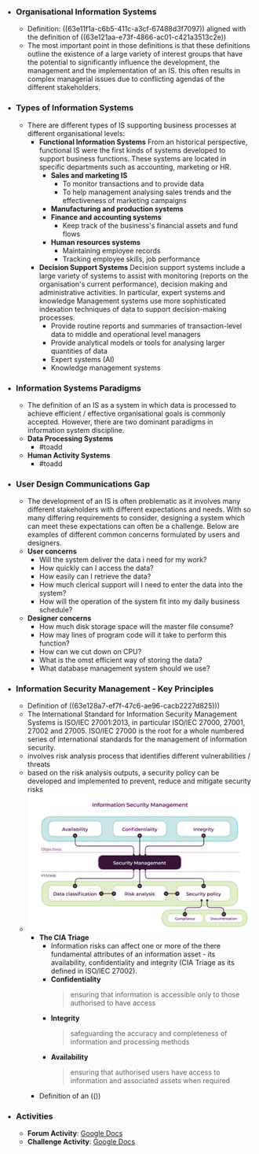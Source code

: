 - ### Organisational Information Systems
	- Definition: ((63e11f1a-c6b5-411c-a3cf-67488d3f7097)) aligned with the definition of ((63e121aa-e73f-4866-ac01-c421a3513c2e))
	- The most important point in those definitions is that these definitions outline the existence of a large variety of interest groups that have the potential to significantly influence the development, the management and the implementation of an IS. this often results in complex managerial issues due to conflicting agendas of the different stakeholders.
- ### Types of Information Systems
	- There are different types of IS supporting business processes at different organisational levels:
		- **Functional Information Systems**
		  From an historical perspective, functional IS were the first kinds of systems developed to support business functions. These systems are located in specific departments such as accounting, marketing or HR.
			- **Sales and marketing IS**
				- To monitor transactions and to provide data
				- To help management analysing sales trends and the effectiveness of marketing campaigns
			- **Manufacturing and production systems**
			- **Finance and accounting systems**
				- Keep track of the business's financial assets and fund flows
			- **Human resources systems**
				- Maintaining employee records
				- Tracking employee skills, job performance
		- **Decision Support Systems**
		  Decision support systems include a large variety of systems to assist with monitoring (reports on the organisation's current performance), decision making and administrative activities. In particular, expert systems and knowledge Management systems use more sophisticated indexation techniques of data to support decision-making processes.
			- Provide routine reports and summaries of transaction-level data to middle and operational level managers
			- Provide analytical models or tools for analysing larger quantities of data
			- Expert systems (AI)
			- Knowledge management systems
- ### Information Systems Paradigms
	- The definition of an IS as a system in which data is processed to achieve efficient / effective organisational goals is commonly accepted. However, there are two dominant paradigms in information system discipline.
	- **Data Processing Systems**
		- #toadd
	- **Human Activity Systems**
		- #toadd
- ### User Design Communications Gap
	- The development of an IS is often problematic as it involves many different stakeholders with different expectations and needs. With so many differing requirements to consider, designing a system which can meet these expectations can often be a challenge. Below are examples of different common concerns formulated by users and designers.
	- **User concerns**
		- Will the system deliver the data i need for my work?
		- How quickly can I access the data?
		- How easily can I retrieve the data?
		- How much clerical support will I need to enter the data into the system?
		- How will the operation of the system fit into my daily business schedule?
	- **Designer concerns**
		- How much disk storage space will the master file consume?
		- How may lines of program code will it take to perform this function?
		- How can we cut down on CPU?
		- What is the omst efficient way of storing the data?
		- What database management system should we use?
- ### Information Security Management - Key Principles
	- Definition of ((63e128a7-ef7f-47c6-ae96-cacb2227d825)))
	- The International Standard for Information Security Management Systems is ISO/IEC 27001:2013, in particular ISO/IEC 27000, 27001, 27002 and 27005.
	  ISO/IEC 27000 is the root for a whole numbered series of international standards for the management of information security.
	- involves risk analysis process that identifies different vulnerabilities / threats
	- based on the risk analysis outputs, a security policy can be developed and implemented to prevent, reduce and mitigate security risks
	- ![information-security-management-diagram.png](../assets/information-security-management-diagram_1675701552153_0.png)
		- **The CIA Triage**
			- Information risks can affect one or more of the there fundamental attributes of an information asset - its availability, confidentiality and integrity (CIA Triage as its defined in ISO/IEC 27002).
			- **Confidentiality**
			  > ensuring that information is accessible only to those authorised to have access
			- **Integrity**
			  > safeguarding the accuracy and completeness of information and processing methods
			- **Availability**
			  > ensuring that authorised users have access to information and associated assets when required
		- Definition of an (())
- ### Activities
	- **Forum Activity**: [Google Docs](https://docs.google.com/document/d/1ts6-Ncg5iapZaYZ-lzImftU3p_cltFYNPoFuo_0RRCs/edit)
	- **Challenge Activity**: [Google Docs](https://docs.google.com/document/d/1TSXTNUu4XFFFc4UvRGOpMUSDDJeQhFOMytydoRNmhAs/edit)